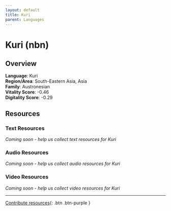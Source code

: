 ```yaml
---
layout: default
title: Kuri
parent: Languages
---
```


# Kuri (nbn)

## Overview

**Language**: Kuri  
**Region/Area**: South-Eastern Asia, Asia  
**Family**: Austronesian  
**Vitality Score**: -0.46  
**Digitality Score**: -0.29  

## Resources

### Text Resources
*Coming soon - help us collect text resources for Kuri*

### Audio Resources
*Coming soon - help us collect audio resources for Kuri*

### Video Resources
*Coming soon - help us collect video resources for Kuri*

---

[Contribute resources](https://fairtrain.github.io/){: .btn .btn-purple }
